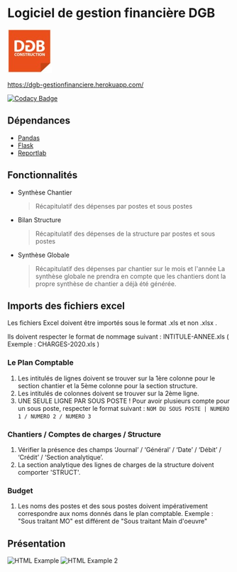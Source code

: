 # Logiciel de gestion financière DGB
![DGB LOGO](https://github.com/vidanm/DGB-Gestion/blob/master/images/DGB.jpeg)

https://dgb-gestionfinanciere.herokuapp.com/

[![Codacy Badge](https://app.codacy.com/project/badge/Grade/0d9c8b09c33b40bb8db12b0d60a397c9)](https://www.codacy.com?utm_source=github.com&amp;utm_medium=referral&amp;utm_content=vidanm/DGB_Gesfin&amp;utm_campaign=Badge_Grade)

## Dépendances
  - [Pandas](https://github.com/pandas-dev/pandas)
  - [Flask](https://github.com/pallets/flask)
  - [Reportlab](https://github.com/MrBitBucket/reportlab-mirror)

## Fonctionnalités

- Synthèse Chantier
  > Récapitulatif des dépenses par postes et sous postes

- Bilan Structure
  > Récapitulatif des dépenses de la structure par postes et sous postes

- Synthèse Globale
  > Récapitulatif des dépenses par chantier sur le mois et l'année 
  > La synthèse globale ne prendra en compte que les chantiers dont la propre synthèse de chantier a déjà été générée.

## Imports des fichiers excel

Les fichiers Excel doivent être importés sous le format .xls et non .xlsx .

Ils doivent respecter le format de nommage suivant : INTITULE-ANNEE.xls
( Exemple : CHARGES-2020.xls )

### Le Plan Comptable
1.  Les intitulés de lignes doivent se trouver sur la 1ère colonne pour le section chantier et la 5ème colonne pour la section structure.
2.  Les intitulés de colonnes doivent se trouver sur la 2ème ligne.
3.  UNE SEULE LIGNE PAR SOUS POSTE ! Pour avoir plusieurs compte pour un sous poste, respecter le format suivant :
`NOM DU SOUS POSTE | NUMERO 1 / NUMERO 2 / NUMERO 3`

### Chantiers / Comptes de charges / Structure
1.  Vérifier la présence des champs ‘Journal’ / ‘Général’ / ‘Date’ / ‘Débit’ / ‘Crédit’ / ‘Section analytique’.
2.  La section analytique des lignes de charges de la structure doivent comporter 'STRUCT'.

### Budget
1.  Les noms des postes et des sous postes doivent impérativement correspondre aux noms donnés dans le plan
comptable. Exemple : "Sous traitant MO" est différent de "Sous traitant Main d'oeuvre"

## Présentation

![HTML Example](https://github.com/vidanm/DGB_Gesfin/blob/master/images/Capture%20d%E2%80%99%C3%A9cran%20de%202021-01-29%2015-53-25.png)
![HTML Example 2](https://github.com/vidanm/DGB_Gesfin/blob/master/images/Capture%20d%E2%80%99%C3%A9cran%20de%202021-01-29%2015-52-55.png)
